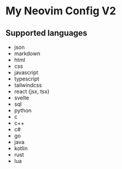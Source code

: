 # My Neovim Config V2

## Supported languages

- json
- markdown
- html
- css
- javascript
- typescript
- tailwindcss
- react (jsx, tsx)
- svelte
- sql
- python
- c
- c++
- c#
- go
- java
- kotlin
- rust
- lua
